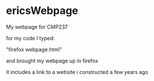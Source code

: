 # ericsWebpage
My webpage for CMP237

for my code I typed:

"firefox webpage.html"

and brought my webpage up in firefox

it includes a link to a website i constructed a few years ago
